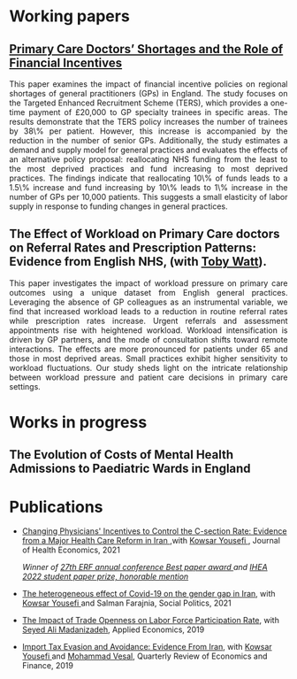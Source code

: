   
# Working papers
## <a href="https://www.dropbox.com/scl/fi/20een163uhwgh45qkgn9x/GP-shortages.pdf?rlkey=2lzt2ao6cejb3k8j1qcqdoavr&dl=0" target=_blank>Primary Care Doctors’ Shortages and the Role of Financial Incentives </a>
 <p align="justify">
This paper examines the impact of financial incentive policies on regional shortages of general practitioners (GPs) in England. The study focuses on the Targeted Enhanced Recruitment Scheme (TERS), which provides a one-time payment of £20,000 to GP specialty trainees in specific areas. The results demonstrate that the TERS policy increases the number of trainees by 38\% per patient. However, this increase is accompanied by the reduction in the number of senior GPs. Additionally, the study estimates a demand and supply model for general practices and evaluates the effects of an alternative policy proposal: reallocating NHS funding from the least to the most deprived practices and fund increasing to most deprived practices. The findings indicate that reallocating 10\% of funds leads to a 1.5\% increase and fund increasing by 10\% leads to 1\% increase in the number of GPs per 10,000 patients. This suggests a small elasticity of labor supply in response to funding changes in general practices. </p>

## The Effect of Workload on Primary Care doctors on Referral Rates and Prescription Patterns: Evidence from English NHS, (with <a href="https://www.health.org.uk/about-the-health-foundation/our-people/REAL-centre-team/toby-watt" target="_blank">Toby Watt</a>).
<p align="justify">
This paper investigates the impact of workload pressure on primary care outcomes using a unique dataset from English general practices. Leveraging the absence of GP colleagues as an instrumental variable, we find that increased workload leads to a reduction in routine referral rates while prescription rates increase. Urgent referrals and assessment appointments rise with heightened workload. Workload intensification is driven by GP partners, and the mode of consultation shifts toward remote interactions. The effects are more pronounced for patients under 65 and those in most deprived areas. Small practices exhibit higher sensitivity to workload fluctuations. Our study sheds light on the intricate relationship between workload pressure and patient care decisions in primary care settings.
</p>

# Works in progress
## The Evolution of Costs of Mental Health Admissions to Paediatric Wards in England

# Publications
  - <a href="https://www.sciencedirect.com/science/article/abs/pii/S0167629621000990" target="_blank">Changing Physicians' Incentives to Control the C-section Rate: Evidence from a Major Health Care Reform in Iran </a> ,with <a href="https://economics.ut.ac.ir/en/~kyousefi" target="_blank">Kowsar Yousefi </a>, Journal of Health Economics, 2021
    
    <i> Winner of <a href="https://www.youtube.com/watch?v=fak7X6MsY0I&t=1904s" target="_blank">27th ERF annual conference Best paper award </a> and <a href="https://healtheconomics.org/awards/" target="_blank"> IHEA 2022 student paper prize, honorable mention </a> </i>
  - <a href="https://academic.oup.com/sp/article-abstract/29/4/1192/6458097" target="_blank">The heterogeneous effect of Covid-19 on the gender gap in Iran</a>, with <a href="https://economics.ut.ac.ir/en/~kyousefi" target="_blank">Kowsar Yousefi </a> and Salman Farajnia, Social Politics, 2021
  - <a href="https://www.tandfonline.com/doi/abs/10.1080/00036846.2018.1558350" target="_blank">The Impact of Trade Openness on Labor Force Participation Rate</a>, with <a href="https://gsme.sharif.edu/~madanizadeh/" target="_blank">Seyed Ali Madanizadeh</a>, Applied Economics, 2019
  - <a href="https://www.sciencedirect.com/science/article/abs/pii/S1062976918302217" target="_blank">Import Tax Evasion and Avoidance: Evidence From Iran</a>, with <a href="https://economics.ut.ac.ir/en/~kyousefi" target="_blank">Kowsar Yousefi </a> and <a href="https://gsme.sharif.edu/~vesal/" target="_blank">Mohammad Vesal</a>, Quarterly Review of Economics and Finance, 2019




